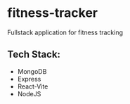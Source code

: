# fitness-tracker
Fullstack application for fitness tracking

## Tech Stack:
- MongoDB
- Express
- React-Vite
- NodeJS



